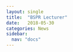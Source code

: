 ```yaml
---
layout: single
title:  "BSPR Lecturer"
date:   2018-05-30
categories: News
sidebar:
  nav: "docs"
---
```



